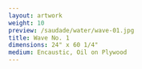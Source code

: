 ```yaml
---
layout: artwork
weight: 10
preview: /saudade/water/wave-01.jpg
title: Wave No. 1
dimensions: 24" x 60 1/4"
medium: Encaustic, Oil on Plywood
---
```

